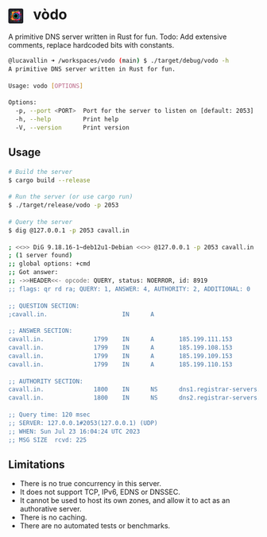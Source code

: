 # <img src="./docs/vodo.png" style="width:30px;padding-right:20px;margin-bottom:-8px;">vòdo

A primitive DNS server written in Rust for fun.
Todo: Add extensive comments, replace hardcoded bits with constants.

```bash
@lucavallin ➜ /workspaces/vodo (main) $ ./target/debug/vodo -h
A primitive DNS server written in Rust for fun.

Usage: vodo [OPTIONS]

Options:
  -p, --port <PORT>  Port for the server to listen on [default: 2053]
  -h, --help         Print help
  -V, --version      Print version
```

## Usage

```bash
# Build the server
$ cargo build --release

# Run the server (or use cargo run)
$ ./target/release/vodo -p 2053

# Query the server
$ dig @127.0.0.1 -p 2053 cavall.in

; <<>> DiG 9.18.16-1~deb12u1-Debian <<>> @127.0.0.1 -p 2053 cavall.in
; (1 server found)
;; global options: +cmd
;; Got answer:
;; ->>HEADER<<- opcode: QUERY, status: NOERROR, id: 8919
;; flags: qr rd ra; QUERY: 1, ANSWER: 4, AUTHORITY: 2, ADDITIONAL: 0

;; QUESTION SECTION:
;cavall.in.                     IN      A

;; ANSWER SECTION:
cavall.in.              1799    IN      A       185.199.111.153
cavall.in.              1799    IN      A       185.199.108.153
cavall.in.              1799    IN      A       185.199.109.153
cavall.in.              1799    IN      A       185.199.110.153

;; AUTHORITY SECTION:
cavall.in.              1800    IN      NS      dns1.registrar-servers.com.
cavall.in.              1800    IN      NS      dns2.registrar-servers.com.

;; Query time: 120 msec
;; SERVER: 127.0.0.1#2053(127.0.0.1) (UDP)
;; WHEN: Sun Jul 23 16:04:24 UTC 2023
;; MSG SIZE  rcvd: 225

```

## Limitations

- There is no true concurrency in this server.
- It does not support TCP, IPv6, EDNS or DNSSEC.
- It cannot be used to host its own zones, and allow it to act as an authorative server.
- There is no caching.
- There are no automated tests or benchmarks.
